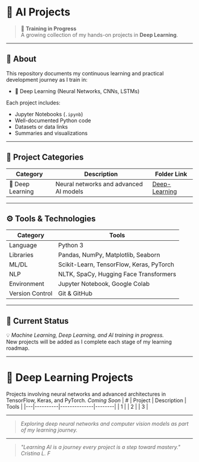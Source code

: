 # 🧠 AI Projects

> 🚀 **Training in Progress**  
> A growing collection of my hands-on projects in **Deep Learning**.

---

## 📘 About
This repository documents my continuous learning and practical development journey as I train in:
- 🧩 Deep Learning (Neural Networks, CNNs, LSTMs)


Each project includes:
- Jupyter Notebooks (`.ipynb`)
- Well-documented Python code
- Datasets or data links
- Summaries and visualizations

---

## 🧭 Project Categories
| Category | Description | Folder Link |
|-----------|--------------|--------------|
| 🧬 Deep Learning | Neural networks and advanced AI models | [Deep-Learning](Deep-Learning/) |

---

## ⚙️ Tools & Technologies
| Category | Tools |
|-----------|--------|
| Language | Python 3 |
| Libraries | Pandas, NumPy, Matplotlib, Seaborn |
| ML/DL | Scikit-Learn, TensorFlow, Keras, PyTorch |
| NLP | NLTK, SpaCy, Hugging Face Transformers |
| Environment | Jupyter Notebook, Google Colab |
| Version Control | Git & GitHub |

---

## 🌱 Current Status
💡 *Machine Learning, Deep Learning, and AI training in progress.*  
New projects will be added as I complete each stage of my learning roadmap.

---

# 🧬 Deep Learning Projects

Projects involving neural networks and advanced architectures in TensorFlow, Keras, and PyTorch.
*Coming Soon* 
| # | Project | Description | Tools |
|---|----------|--------------|--------|
| 1 | 
| 2 | 
| 3 | 

---
> _Exploring deep neural networks and computer vision models as part of my learning journey._

---

> _"Learning AI is a journey every project is a step toward mastery."_  
> *Cristina L. F*